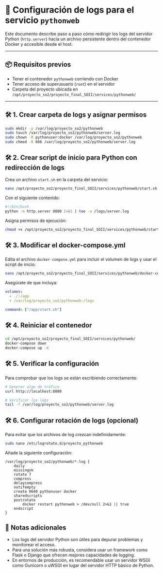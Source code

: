 # 🐍 Configuración de logs para el servicio `pythonweb`

Este documento describe paso a paso cómo redirigir los logs del servidor Python (`http.server`) hacia un archivo persistente dentro del contenedor Docker y accesible desde el host.

---

## 📦 Requisitos previos

- Tener el contenedor `pythonweb` corriendo con Docker
- Tener acceso de superusuario (`root`) en el servidor
- Carpeta del proyecto ubicada en `/opt/proyecto_so2/proyecto_final_SOII/services/pythonweb/`

---

## 🛠️ 1. Crear carpeta de logs y asignar permisos

```bash
sudo mkdir -p /var/log/proyecto_so2/pythonweb
sudo touch /var/log/proyecto_so2/pythonweb/server.log
sudo chown -R pythonuser:docker /var/log/proyecto_so2/pythonweb
sudo chmod -R 666 /var/log/proyecto_so2/pythonweb/server.log
```

## 🛠️ 2. Crear script de inicio para Python con redirección de logs

Crea un archivo `start.sh` en la carpeta del servicio:

```bash
nano /opt/proyecto_so2/proyecto_final_SOII/services/pythonweb/start.sh
```

Con el siguiente contenido:

```bash
#!/bin/bash
python -m http.server 8080 2>&1 | tee -a /logs/server.log
```

Asigna permisos de ejecución:

```bash
chmod +x /opt/proyecto_so2/proyecto_final_SOII/services/pythonweb/start.sh
```

## 🛠️ 3. Modificar el docker-compose.yml

Edita el archivo `docker-compose.yml` para incluir el volumen de logs y usar el script de inicio:

```bash
nano /opt/proyecto_so2/proyecto_final_SOII/services/pythonweb/docker-compose.yml
```

Asegúrate de que incluya:

```yaml
volumes:
  - ./:/app
  - /var/log/proyecto_so2/pythonweb:/logs

command: ["/app/start.sh"]
```

## 🛠️ 4. Reiniciar el contenedor

```bash
cd /opt/proyecto_so2/proyecto_final_SOII/services/pythonweb/
docker-compose down
docker-compose up -d
```

## 🛠️ 5. Verificar la configuración

Para comprobar que los logs se están escribiendo correctamente:

```bash
# Generar algo de tráfico
curl http://localhost:8080

# Verificar los logs
tail -f /var/log/proyecto_so2/pythonweb/server.log
```

## 🛠️ 6. Configurar rotación de logs (opcional)

Para evitar que los archivos de log crezcan indefinidamente:

```bash
sudo nano /etc/logrotate.d/proyecto_pythonweb
```

Añade la siguiente configuración:

```
/var/log/proyecto_so2/pythonweb/*.log {
    daily
    missingok
    rotate 7
    compress
    delaycompress
    notifempty
    create 0640 pythonuser docker
    sharedscripts
    postrotate
        docker restart pythonweb > /dev/null 2>&1 || true
    endscript
}
```

## 📝 Notas adicionales

- Los logs del servidor Python son útiles para depurar problemas y monitorear el acceso.
- Para una solución más robusta, considera usar un framework como Flask o Django que ofrecen mejores capacidades de logging.
- En entornos de producción, es recomendable usar un servidor WSGI como Gunicorn o uWSGI en lugar del servidor HTTP básico de Python.

